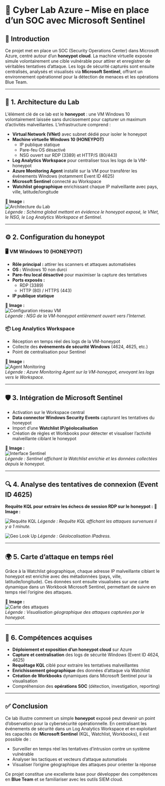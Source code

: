 # 🔐 Cyber Lab Azure – Mise en place d’un SOC avec Microsoft Sentinel

## 📘 Introduction
Ce projet met en place un SOC (Security Operations Center) dans Microsoft Azure, centré autour d’un **honeypot cloud**. La machine virtuelle exposée simule volontairement une cible vulnérable pour attirer et enregistrer de véritables tentatives d’attaque. Les logs de sécurité capturés sont ensuite centralisés, analysés et visualisés via **Microsoft Sentinel**, offrant un environnement opérationnel pour la détection de menaces et les opérations Blue Team.

---

## 🧱 1. Architecture du Lab  
L’élément clé de ce lab est le **honeypot** : une VM Windows 10 volontairement laissée sans durcissement pour capturer un maximum d’activités malveillantes. L’infrastructure comprend :

- **Virtual Network (VNet)** avec subnet dédié pour isoler le honeypot  
- **Machine virtuelle Windows 10 (HONEYPOT)**  
  - IP publique statique  
  - Pare-feu OS désactivé  
  - NSG ouvert sur RDP (3389) et HTTP/S (80/443)  
- **Log Analytics Workspace** pour centraliser tous les logs de la VM-honeypot  
- **Azure Monitoring Agent** installé sur la VM pour transférer les événements Windows (notamment Event ID 4625)  
- **Microsoft Sentinel** connecté au Workspace  
- **Watchlist géographique** enrichissant chaque IP malveillante avec pays, ville, latitude/longitude  

📸 **Image :**  
![Architecture du Lab](images/shema.png)  
*Légende : Schéma global mettant en évidence le honeypot exposé, le VNet, le NSG, le Log Analytics Workspace et Sentinel.*

---

## ⚙️ 2. Configuration du honeypot

### 🖥️ VM Windows 10 (HONEYPOT)
- **Rôle principal :** attirer les scanners et attaques automatisées  
- **OS :** Windows 10 non durci  
- **Pare-feu local désactivé** pour maximiser la capture des tentatives  
- **Ports exposés :**  
  - RDP (3389)  
  - HTTP (80) / HTTPS (443)  
- **IP publique statique**  

📸 **Image :**  
![Configuration réseau VM](images/vm_nsg.png)  
*Légende : NSG de la VM-honeypot entièrement ouvert vers l’Internet.*

### 📦 Log Analytics Workspace
- Réception en temps réel des logs de la VM-honeypot  
- Collecte des **événements de sécurité Windows** (4624, 4625, etc.)  
- Point de centralisation pour Sentinel  

📸 **Image :**  
![Agent Monitoring](images/agent_config.png)  
*Légende : Azure Monitoring Agent sur la VM-honeypot, envoyant les logs vers le Workspace.*

---

## 🛡️ 3. Intégration de Microsoft Sentinel
- Activation sur le Workspace central  
- **Data connector Windows Security Events** capturant les tentatives du honeypot  
- Import d’une **Watchlist IP/géolocalisation**  
- Création de règles et Workbooks pour détecter et visualiser l’activité malveillante ciblant le honeypot  

📸 **Image :**  
![Interface Sentinel](images/sentinel_watchlist.png)  
*Légende : Sentinel affichant la Watchlist enrichie et les données collectées depuis le honeypot.*

---

## 🔍 4. Analyse des tentatives de connexion (Event ID 4625)  
**Requête KQL pour extraire les échecs de session RDP sur le honeypot :**
📸 **Image :**  

![Requête KQL](images/requete.png)
*Légende : Requête KQL affichant les attaques survenues il y a 1 minute.*

![Geo Look Up](images/geolookup.png)
*Légende : Géolocalisation IPadress.*

---

## 🌍 5. Carte d’attaque en temps réel
Grâce à la Watchlist géographique, chaque adresse IP malveillante ciblant le honeypot est enrichie avec des métadonnées (pays, ville, latitude/longitude). Ces données sont ensuite visualisées sur une carte dynamique dans un Workbook Microsoft Sentinel, permettant de suivre en temps réel l’origine des attaques.

📸 **Image :**  
![Carte des attaques](images/attack_map.png)  
*Légende : Visualisation géographique des attaques capturées par le honeypot.*

---

## 🧠 6. Compétences acquises
- **Déploiement et exposition d’un honeypot cloud** sur Azure  
- **Capture et centralisation** des logs de sécurité Windows (Event ID 4624, 4625)  
- **Requêtage KQL** ciblé pour extraire les tentatives malveillantes  
- **Enrichissement géographique** des données d’attaque via Watchlist  
- **Création de Workbooks** dynamiques dans Microsoft Sentinel pour la visualisation  
- Compréhension des **opérations SOC** (détection, investigation, reporting)

---

## ✅ Conclusion
Ce lab illustre comment un simple **honeypot** exposé peut devenir un point d’observation pour la cybersécurité opérationnelle. En centralisant les événements de sécurité dans un Log Analytics Workspace et en exploitant les capacités de **Microsoft Sentinel** (KQL, Watchlist, Workbooks), il est possible de :

- Surveiller en temps réel les tentatives d’intrusion contre un système vulnérable  
- Analyser les tactiques et vecteurs d’attaque automatisés  
- Visualiser l’origine géographique des attaques pour orienter la réponse  

Ce projet constitue une excellente base pour développer des compétences en **Blue Team** et se familiariser avec les outils SIEM cloud.


